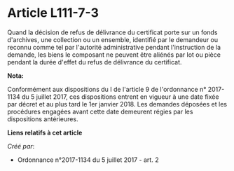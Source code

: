 # Article L111-7-3

Quand la décision de refus de délivrance du certificat porte sur un fonds d'archives, une collection ou un ensemble,
identifié par le demandeur ou reconnu comme tel par l'autorité administrative pendant l'instruction de la demande, les biens
le composant ne peuvent être aliénés par lot ou pièce pendant la durée d'effet du refus de délivrance du certificat.

**Nota:**

Conformément aux dispositions du I de l'article 9 de l'ordonnance n° 2017-1134 du 5 juillet 2017, ces dispositions entrent en
vigueur à une date fixée par décret et au plus tard le 1er janvier 2018. Les demandes déposées et les procédures engagées
avant cette date demeurent régies par les dispositions antérieures.

**Liens relatifs à cet article**

_Créé par_:

  - Ordonnance n°2017-1134 du 5 juillet 2017 - art. 2
